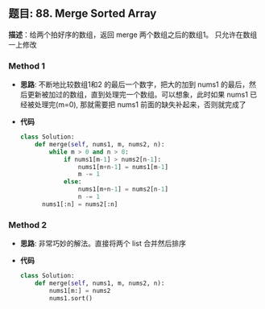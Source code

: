 ## 题目:  88. Merge Sorted Array

**描述**：给两个拍好序的数组，返回 merge 两个数组之后的数组1。 只允许在数组一上修改

### Method 1

- **思路**: 不断地比较数组1和2 的最后一个数字，把大的加到 nums1 的最后，然后更新被加过的数组，直到处理完一个数组。可以想象，此时如果 nums1 已经被处理完(m=0), 那就需要把 nums1 前面的缺失补起来，否则就完成了

  

- **代码**

  ```python
  class Solution:
      def merge(self, nums1, m, nums2, n):
          while m > 0 and n > 0:
              if nums1[m-1] > nums2[n-1]:
                  nums1[m+n-1] = nums1[m-1]
                  m -= 1
              else:
                  nums1[m+n-1] = nums2[n-1]
                  n -= 1
       	nums1[:n] = nums2[:n]
  ```

  

### Method 2

- **思路**: 非常巧妙的解法。直接将两个 list 合并然后排序

  

- **代码**

  ```python 
  class Solution:
      def merge(self, nums1, m, nums2, n):
          nums1[m:] = nums2
          nums1.sort()
  ```

  











